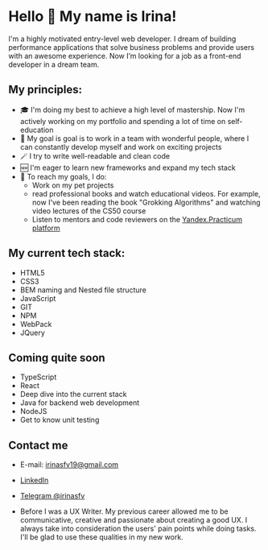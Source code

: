 # Hello 👋 My name is Irina!

I'm a highly motivated entry-level web developer. I dream of building performance applications that solve business problems and provide users with an awesome experience. 
Now I’m looking for a job as a front-end developer in a dream team.

## My principles:

* 🎓 I'm doing my best to achieve a high level of mastership. Now I'm actively working on my portfolio and spending a lot of time on self-education
* 🎯 My goal is goal is to work in a team with wonderful people, where I can constantly develop myself and work on exciting projects
* 🪄 I try to write well-readable and clean code
* 🆕 I'm eager to learn new frameworks and expand my tech stack
* 📌 To reach my goals, I do:
  * Work on my pet projects
  * read professional books and watch educational videos. For example, now I've been reading the book "Grokking Algorithms" and watching video lectures of the CS50 course
  * Listen to mentors and code reviewers on the [Yandex.Practicum platform](https://practicum.com/)
  <!-- * [I solve problems on CodeWars](https://www.codewars.com/users/IreneSfv) -->
  
## My current tech stack:

* HTML5
* CSS3
* BEM naming and Nested file structure
* JavaScript
* GIT
* NPM
* WebPack
* JQuery

## Coming quite soon

* TypeScript
* React
* Deep dive into the current stack
* Java for backend web development
* NodeJS
* Get to know unit testing

## Contact me

* E-mail: [irinasfv19@gmail.com](mailto:irinasfv19@gmail.com)
* [LinkedIn](https://www.linkedin.com/in/irene-safarova/)
* [Telegram @irinasfv](https://t.me/irinasfv)

* Before I was a UX Writer. My previous career allowed me to be communicative, creative and passionate about creating a good UX. I always take into consideration the users' pain points while doing tasks. I'll be glad to use these qualities in my new work.
